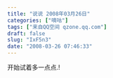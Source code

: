 ```yaml
---
title: "说说 2008年03月26日"
categories: ["嘀咕"]
tags: ["来自QQ空间 qzone.qq.com"]
draft: false
slug: "IxF5n3"
date: "2008-03-26 07:46:33"
---
```


开始试着多一点点.!
